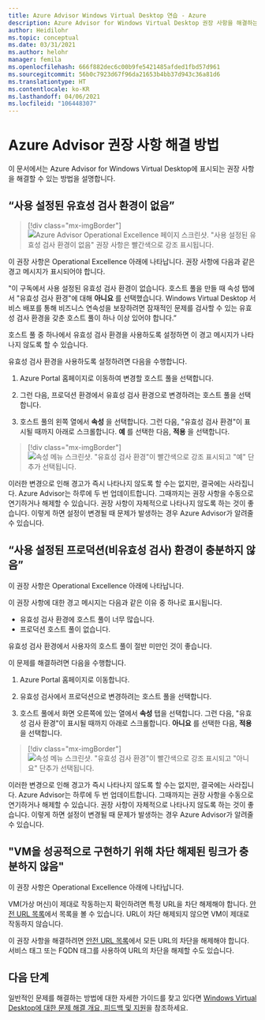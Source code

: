 ```yaml
---
title: Azure Advisor Windows Virtual Desktop 연습 - Azure
description: Azure Advisor for Windows Virtual Desktop 권장 사항을 해결하는 방법을 알아봅니다.
author: Heidilohr
ms.topic: conceptual
ms.date: 03/31/2021
ms.author: helohr
manager: femila
ms.openlocfilehash: 666f882dec6c00b9fe5421485afded1fbd57d961
ms.sourcegitcommit: 56b0c7923d67f96da21653b4bb37d943c36a81d6
ms.translationtype: HT
ms.contentlocale: ko-KR
ms.lasthandoff: 04/06/2021
ms.locfileid: "106448307"
---
```

# <a name="how-to-resolve-azure-advisor-recommendations"></a>Azure Advisor 권장 사항 해결 방법

이 문서에서는 Azure Advisor for Windows Virtual Desktop에 표시되는 권장 사항을 해결할 수 있는 방법을 설명합니다.

## <a name="no-validation-environment-enabled"></a>“사용 설정된 유효성 검사 환경이 없음”

>[!div class="mx-imgBorder"]
>![Azure Advisor Operational Excellence 페이지 스크린샷. "사용 설정된 유효성 검사 환경이 없음" 권장 사항은 빨간색으로 강조 표시됩니다.](media/no-validation-environment.png)

이 권장 사항은 Operational Excellence 아래에 나타납니다. 권장 사항에 다음과 같은 경고 메시지가 표시되어야 합니다.

"이 구독에서 사용 설정된 유효성 검사 환경이 없습니다. 호스트 풀을 만들 때 속성 탭에서 "유효성 검사 환경"에 대해 **아니요** 를 선택했습니다. Windows Virtual Desktop 서비스 배포를 통해 비즈니스 연속성을 보장하려면 잠재적인 문제를 검사할 수 있는 유효성 검사 환경을 갖춘 호스트 풀이 하나 이상 있어야 합니다.”

호스트 풀 중 하나에서 유효성 검사 환경을 사용하도록 설정하면 이 경고 메시지가 나타나지 않도록 할 수 있습니다.

유효성 검사 환경을 사용하도록 설정하려면 다음을 수행합니다.

1. Azure Portal 홈페이지로 이동하여 변경할 호스트 풀을 선택합니다.

2. 그런 다음, 프로덕션 환경에서 유효성 검사 환경으로 변경하려는 호스트 풀을 선택합니다.

3. 호스트 풀의 왼쪽 열에서 **속성** 을 선택합니다. 그런 다음, "유효성 검사 환경"이 표시될 때까지 아래로 스크롤합니다. **예** 를 선택한 다음, **적용** 을 선택합니다.

>[!div class="mx-imgBorder"]
>![속성 메뉴 스크린샷. "유효성 검사 환경"이 빨간색으로 강조 표시되고 "예" 단추가 선택됩니다.](media/validation-yes.png)

이러한 변경으로 인해 경고가 즉시 나타나지 않도록 할 수는 없지만, 결국에는 사라집니다. Azure Advisor는 하루에 두 번 업데이트합니다. 그때까지는 권장 사항을 수동으로 연기하거나 해제할 수 있습니다. 권장 사항이 자체적으로 나타나지 않도록 하는 것이 좋습니다. 이렇게 하면 설정이 변경될 때 문제가 발생하는 경우 Azure Advisor가 알려줄 수 있습니다.

## <a name="not-enough-production-non-validation-environments-enabled"></a>“사용 설정된 프로덕션(비유효성 검사) 환경이 충분하지 않음”

이 권장 사항은 Operational Excellence 아래에 나타납니다.

이 권장 사항에 대한 경고 메시지는 다음과 같은 이유 중 하나로 표시됩니다.

- 유효성 검사 환경에 호스트 풀이 너무 많습니다.
- 프로덕션 호스트 풀이 없습니다.

유효성 검사 환경에서 사용자의 호스트 풀이 절반 미만인 것이 좋습니다.

이 문제를 해결하려면 다음을 수행합니다.

1. Azure Portal 홈페이지로 이동합니다.

2. 유효성 검사에서 프로덕션으로 변경하려는 호스트 풀을 선택합니다.

3. 호스트 풀에서 화면 오른쪽에 있는 열에서 **속성** 탭을 선택합니다. 그런 다음, "유효성 검사 환경"이 표시될 때까지 아래로 스크롤합니다. **아니요** 를 선택한 다음, **적용** 을 선택합니다.

>[!div class="mx-imgBorder"]
>![속성 메뉴 스크린샷. "유효성 검사 환경"이 빨간색으로 강조 표시되고 "아니요" 단추가 선택됩니다.](media/validation-no.png)

이러한 변경으로 인해 경고가 즉시 나타나지 않도록 할 수는 없지만, 결국에는 사라집니다. Azure Advisor는 하루에 두 번 업데이트합니다. 그때까지는 권장 사항을 수동으로 연기하거나 해제할 수 있습니다. 권장 사항이 자체적으로 나타나지 않도록 하는 것이 좋습니다. 이렇게 하면 설정이 변경될 때 문제가 발생하는 경우 Azure Advisor가 알려줄 수 있습니다.

## <a name="not-enough-links-are-unblocked-to-successfully-implement-your-vm"></a>"VM을 성공적으로 구현하기 위해 차단 해제된 링크가 충분하지 않음"

이 권장 사항은 Operational Excellence 아래에 나타납니다.

VM(가상 머신)이 제대로 작동하는지 확인하려면 특정 URL을 차단 해제해야 합니다. [안전 URL 목록](safe-url-list.md)에서 목록을 볼 수 있습니다. URL이 차단 해제되지 않으면 VM이 제대로 작동하지 않습니다.

이 권장 사항을 해결하려면 [안전 URL 목록](safe-url-list.md)에서 모든 URL의 차단을 해제해야 합니다. 서비스 태그 또는 FQDN 태그를 사용하여 URL의 차단을 해제할 수도 있습니다.

## <a name="next-steps"></a>다음 단계

일반적인 문제를 해결하는 방법에 대한 자세한 가이드를 찾고 있다면 [Windows Virtual Desktop에 대한 문제 해결 개요, 피드백 및 지원](troubleshoot-set-up-overview.md)을 참조하세요.
